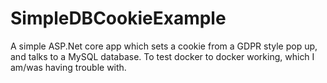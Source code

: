 # SimpleDBCookieExample
A simple ASP.Net core app which sets a cookie from a GDPR style pop up, and talks to a MySQL database.  To test docker to docker working, which I am/was having trouble with.
